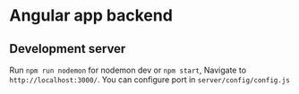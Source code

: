 # Angular app backend

## Development server

Run `npm run nodemon` for nodemon dev or `npm start`, Navigate to `http://localhost:3000/`. You can configure port in `server/config/config.js`
